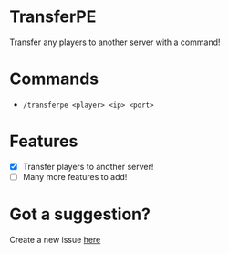 # TransferPE
Transfer any players to another server with a command!

# Commands
- `/transferpe <player> <ip> <port>`

# Features
- [x] Transfer players to another server!
- [ ] Many more features to add!

# Got a suggestion?
Create a new issue [here](https://github.com/AnkitM252/TransferPE/issues)

